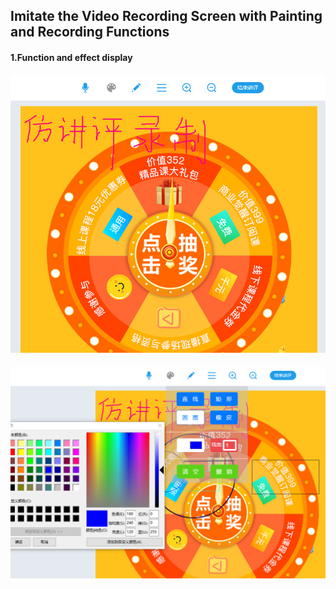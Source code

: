## Imitate the Video Recording Screen with Painting and Recording Functions
#### 1.Function and effect display
![image](https://github.com/tiger986/recordingScreen/blob/master/img/1.png)
####
![image](https://github.com/tiger986/recordingScreen/blob/master/img/2.png)

